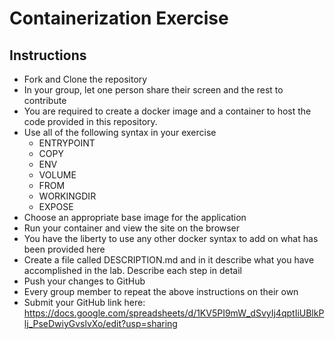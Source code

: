 # Containerization Exercise

## Instructions
- Fork and Clone the repository
- In your group, let one person share their screen and the rest to contribute 
- You are required to create a docker image and a container to host the code provided in this repository.
- Use all of the following syntax in your exercise
    * ENTRYPOINT
    * COPY
    * ENV
    * VOLUME
    * FROM
    * WORKINGDIR
    * EXPOSE
- Choose an appropriate base image for the application
- Run your container and view the site on the browser
- You have the liberty to use any other docker syntax to add on what has been provided here
- Create a file called DESCRIPTION.md and in it describe what you have accomplished in the lab. Describe each step in detail
- Push your changes to GitHub
- Every group member to repeat the above instructions on their own
- Submit your GitHub link here: https://docs.google.com/spreadsheets/d/1KV5PI9mW_dSvyIj4qptIiUBlkPlj_PseDwiyGvslvXo/edit?usp=sharing
